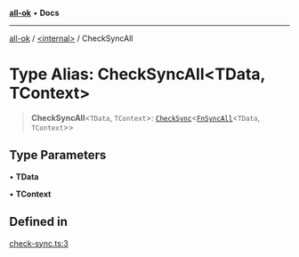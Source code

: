 [**all-ok**](../../README.md) • **Docs**

***

[all-ok](../../README.md) / [\<internal\>](../README.md) / CheckSyncAll

# Type Alias: CheckSyncAll\<TData, TContext\>

> **CheckSyncAll**\<`TData`, `TContext`\>: [`CheckSync`](../../type-aliases/CheckSync.md)\<[`FnSyncAll`](FnSyncAll.md)\<`TData`, `TContext`\>\>

## Type Parameters

• **TData**

• **TContext**

## Defined in

[check-sync.ts:3](https://github.com/oreshinya/all-ok/blob/dfff127c5eb58a58e8edbe24045bd413de99450a/src/check-sync.ts#L3)
